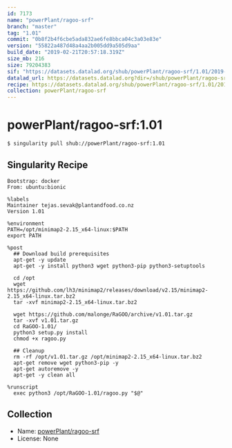 ```yaml
---
id: 7173
name: "powerPlant/ragoo-srf"
branch: "master"
tag: "1.01"
commit: "0b8f2b4f6cbe5ada832ae6fe8bbca04c3a03e83e"
version: "55822a487d48a4aa2b005dd9a505d9aa"
build_date: "2019-02-21T20:57:18.319Z"
size_mb: 216
size: 79204383
sif: "https://datasets.datalad.org/shub/powerPlant/ragoo-srf/1.01/2019-02-21-0b8f2b4f-55822a48/55822a487d48a4aa2b005dd9a505d9aa.simg"
datalad_url: https://datasets.datalad.org?dir=/shub/powerPlant/ragoo-srf/1.01/2019-02-21-0b8f2b4f-55822a48/
recipe: https://datasets.datalad.org/shub/powerPlant/ragoo-srf/1.01/2019-02-21-0b8f2b4f-55822a48/Singularity
collection: powerPlant/ragoo-srf
---
```


# powerPlant/ragoo-srf:1.01

```bash
$ singularity pull shub://powerPlant/ragoo-srf:1.01
```

## Singularity Recipe

```singularity
Bootstrap: docker
From: ubuntu:bionic

%labels
Maintainer tejas.sevak@plantandfood.co.nz
Version 1.01

%environment
PATH=/opt/minimap2-2.15_x64-linux:$PATH
export PATH

%post
  ## Download build prerequisites
  apt-get -y update
  apt-get -y install python3 wget python3-pip python3-setuptools

  cd /opt
  wget https://github.com/lh3/minimap2/releases/download/v2.15/minimap2-2.15_x64-linux.tar.bz2
  tar -xvf minimap2-2.15_x64-linux.tar.bz2
  
  wget https://github.com/malonge/RaGOO/archive/v1.01.tar.gz
  tar -xvf v1.01.tar.gz
  cd RaGOO-1.01/
  python3 setup.py install
  chmod +x ragoo.py

  ## Cleanup
  rm -rf /opt/v1.01.tar.gz /opt/minimap2-2.15_x64-linux.tar.bz2
  apt-get remove wget python3-pip -y
  apt-get autoremove -y
  apt-get -y clean all

%runscript
  exec python3 /opt/RaGOO-1.01/ragoo.py "$@"
```

## Collection

 - Name: [powerPlant/ragoo-srf](https://github.com/powerPlant/ragoo-srf)
 - License: None

